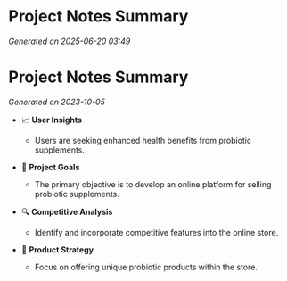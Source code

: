 # Project Notes Summary

*Generated on 2025-06-20 03:49*

# Project Notes Summary

*Generated on 2023-10-05*

- 📈 **User Insights**
  - Users are seeking enhanced health benefits from probiotic supplements.

- 🛒 **Project Goals**
  - The primary objective is to develop an online platform for selling probiotic supplements.

- 🔍 **Competitive Analysis**
  - Identify and incorporate competitive features into the online store.

- 🌟 **Product Strategy**
  - Focus on offering unique probiotic products within the store.
